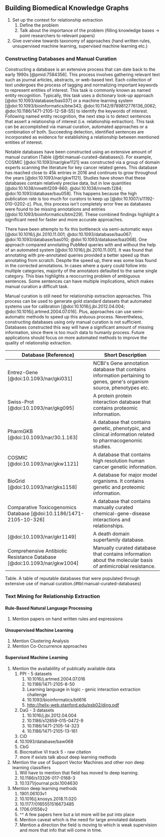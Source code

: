 ## Building Biomedical Knowledge Graphs

1. Set up the context for relationship extraction
	1. Define the problem
	2. Talk about the importance of the problem (filling knowledge bases -> point researchers to relevant papers)
2. Give overview towards taxonomy of approaches (hand written rules, unsupervised machine learning, supervised machine learning etc.)

### Constructing Databases and Manual Curation

Constructing a database is an extensive process that can date back to the early 1990s [@pmid:7584356].
This process involves gathering relevant text such as journal articles, abstracts, or web-based text.
Each collection of text undergoes the process of tagging and normalizing important keywords to represent entities of interest.
This task is commonly known as named entity recognition. 
Typically, this task uses a dictionary look-up approach [@doi:10.1093/database/bas037] or a machine learning system [@doi:10.1093/bioinformatics/btw343; @doi:10.1142/9789812776136_0062; @doi:10.1186/1471-2105-12-S8-S5] to identify the keywords of interest.
Following named entity recognition, the next step is to detect sentences that assert a relationship of interest (i.e. relationship extraction).
This task can be accomplished via manual curation, automated approaches or a combination of both.
Succeeding detection, identified sentences are incorporated as evidence for establishing a relationship between mentioned entities of interest. 

Notable databases have been constructed using an extensive amount of manual curation (Table {@tbl:manual-curated-databases}).
For example, COSMIC [@doi:10.1093/nar/gkw1121] was constructed via a group of domain experts scanning the literature for key cancer related genes.
This database has reached close to 45k entries in 2016 and continues to grow throughout the years [@doi:10.1093/nar/gkw1121].
Studies have shown that these databases contain relatively precise data, but in low quantities [@doi:10.1038/nmeth1209-860; @doi:10.1038/nmeth.1284; @doi:10.1093/database/bau058].
This happens because the high publication rate is too much for curators to keep up [@doi:10.1007/s11192-010-0202-z].
Plus, this process isn't completely error free as databases were found to be missing annotations and entries [@doi:10.1093/bioinformatics/btm229].
These combined findings highlight a significant need for faster and more accurate approaches.

There have been attempts to fix this bottleneck via semi-automatic ways [@doi:10.1016/j.jbi.2010.11.001; @doi:10.1093/database/bau067; @doi:10.1093/database/bas010; @doi:10.1093/database/baz068].
One approach compared annotating PubMed queries with and without the help of an automated system [@doi:10.1016/j.jbi.2010.11.001].
It was found that annotating with pre-annotated queries provided a better speed up than annotating from scratch.
Despite the speed up, there was some bias found in the corrected annotations.
In cases where a query could follow into multiple categories, majority of the annotators defaulted to the same single category.
This bias highlights a reoccurring problem of ambiguous sentences.
Some sentences can have multiple implications, which makes manual curation a difficult task.

Manual curation is still need for relationship extraction approaches.
This process can be used to generate gold standard datasets that automated systems use for calibration [@doi:10.1016/j.jbi.2012.04.004; @doi:10.1016/j.artmed.2004.07.016].
Plus, approaches can use semi-automatic methods to speed up this arduous process.
Nevertheless, constructing databases using only manual curation is not sufficient.
Databases constructed this way will have a significant amount of missing information, since there is too much data to humanly process.
Future applications should focus on more automated methods to improve the quality of relationship extraction.

| Database [Reference] | Short Description |
| --- | --- |
| Entrez-Gene [@doi:10.1093/nar/gki031] | NCBI's Gene annotation database that contains information pertaining to genes, gene's organism source, phenotypes etc. | 
| Swiss-Prot [@doi:10.1093/nar/gkg095] | A protein protein interaction database that contains proteomic information. |
| PharmGKB [@doi:10.1093/nar/30.1.163] | A database that contains genetic, phenotypic, and clinical information related to pharmacogenomic studies. |
| COSMIC [@doi:10.1093/nar/gkw1121] | A database that contains high resolution human cancer genetic information. | 
| BioGrid [@doi:10.1093/nar/gks1158] | A database for major model organisms. It contains genetic and proteomic information.| 
| Comparative Toxicogenomics Database [@doi:10.1186/1471-2105-10-326] | A database that contains manually curated chemical-gene-disease interactions and  relationships. |
| [@doi:10.1093/nar/gkr1149] | A death domain superfamily database. | 
| Comprehensive Antibiotic Resistance Database [@doi:10.1093/nar/gkw1004] | Manually curated database that contains information about the molecular basis of antimicrobial resistance.|
Table. A table of reputable databases that were populated through extensive use of manual curation.{#tbl:manual-curated-databases}


### Text Mining for Relationship Extraction

#### Rule-Based Natural Language Processing

1. Mention papers on hand written rules and expressions

#### Unsupervised Machine Learning

1. Mention Clustering Analysis
2. Mention Co-Occurrence approaches

#### Supervised Machine Learning

1. Mention the availablility of publically available data
	1. PPI - 5 datasets 
	   1. 10.1016/j.artmed.2004.07.016 
	   2. 10.1186/1471-2105-8-50 
	   3. Learning language in logic - genic interaction extraction challenge
	   4. 10.1093/bioinformatics/btl616 
	   5. http://helix-web.stanford.edu/psb02/ding.pdf
	2. DaG - 3 datasets
	   1. 10.1016/j.jbi.2012.04.004 
	   2. 10.1186/s12859-015-0472-9
	   3. 10.1186/1471-2105-14-323 
	   4. 10.1186/1471-2105-13-161
	3. CiD 
	  1. 10.1093/database/baw068 
	4. CbG 
	  1. Biocreative VI track 5 - raw citation
	5. more if exists talk about deep learning methods
2. Mention the use of Support Vector Machines and other non deep learning classifiers
   1. Will have to mention that field has moved to deep learning.
   2. 10.1186/s13326-017-0168-3
   3. 10.1371/journal.pcbi.1004630
3. Mention deep learning methods
   1. 1901.06103v1
   2. 10.1016/j.knosys.2018.11.020
   3. 10.1177/0165551516673485
   4. 1706.01556v2
   5. ^^ A few papers here but a lot more will be put into place 
   6. Mention caveat which is the need for large annotated datasets
   7. Mention a direction the field is moving to which is weak supervision and more that info that will come in time.

